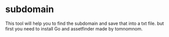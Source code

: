 # subdomain
This tool will help you to find the subdomain and save that into a txt file. but first you need to install Go and assetfinder made by tomnomnom.
